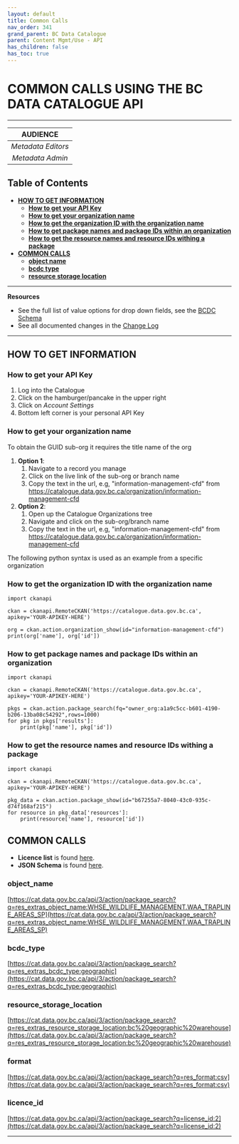 ```yaml
---
layout: default
title: Common Calls
nav_order: 341
grand_parent: BC Data Catalogue
parent: Content Mgmt/Use - API
has_children: false
has_toc: true
---
```


# COMMON CALLS USING THE BC DATA CATALOGUE API

-------------

|**AUDIENCE**|
|:---:|
| *Metadata Editors* |
| *Metadata Admin* |

## Table of Contents
+ [**HOW TO GET INFORMATION**](#how-to-get-information)
    + [**How to get your API Key**](#how-to-get-your-api-key)
    + [**How to get your organization name**](#how-to-get-you-organiation-guid)
    + [**How to get the organization ID with the organization name**](#how-to-get-the-organization-id-with-the-organization-name)
    + [**How to get package names and package IDs within an organization**](#how-to-get-package-names-and-package-ids-within-an-organization)
    + [**How to get the resource names and resource IDs withing a package**](#how-to-get-the-resource-names-and-resource-ids-withing-a-package)
+ [**COMMON CALLS**](#common-calls)
    + [**object name**](#object_name)
    + [**bcdc type**](#bcdc_type)
    + [**resource storage location**](#resource_storage_location)

-----------------------
**Resources**
+ See the full list of value options for drop down fields, see the [BCDC Schema](https://catalogue.data.gov.bc.ca/api/3/action/scheming_dataset_schema_show?type=bcdc_dataset)
+ See all documented changes in the [Change Log](https://github.com/bcgov/ckan-ui/blob/master/pages/beta_schema_changes.md#application-resource-level-changes)

-----------------------
## HOW TO GET INFORMATION

### How to get your API Key
1. Log into the Catalogue
1. Click on the hamburger/pancake in the upper right
2. Click on *Account Settings*
3. Bottom left corner is your personal API Key

### How to get your organization name
To obtain the GUID sub-org it requires the title name of the org

1. **Option 1**:
	1. Navigate to a record you manage
	1. Click on the live link of the sub-org or branch name
	1. Copy the text in the url, e.g, "information-management-cfd" from https://catalogue.data.gov.bc.ca/organization/information-management-cfd
1. **Option 2**:
	1. Open up the Catalogue Organizations tree
	1. Navigate and click on the sub-org/branch name
	1. Copy the text in the url, e.g, "information-management-cfd" from https://catalogue.data.gov.bc.ca/organization/information-management-cfd

The following python syntax is used as an example from a specific organization

### How to get the organization ID with the organization name
```
import ckanapi

ckan = ckanapi.RemoteCKAN('https://catalogue.data.gov.bc.ca', apikey='YOUR-APIKEY-HERE')

org = ckan.action.organization_show(id="information-management-cfd")
print(org['name'], org['id'])
```

### How to get package names and package IDs within an organization
```
import ckanapi

ckan = ckanapi.RemoteCKAN('https://catalogue.data.gov.bc.ca', apikey='YOUR-APIKEY-HERE')

pkgs = ckan.action.package_search(fq="owner_org:a1a9c5cc-b601-4190-b206-13ba08c54292",rows=1000)
for pkg in pkgs['results']:
    print(pkg['name'], pkg['id'])

```

### How to get the resource names and resource IDs withing a package
```
import ckanapi

ckan = ckanapi.RemoteCKAN('https://catalogue.data.gov.bc.ca', apikey='YOUR-APIKEY-HERE')

pkg_data = ckan.action.package_show(id="b67255a7-8040-43c0-935c-d74f168af215")
for resource in pkg_data['resources']:
    print(resource['name'], resource['id'])
```

## COMMON CALLS

+ **Licence list** is found [here](https://licenses-bcdc.data.gov.bc.ca/bcdc_licenses.json).
+ **JSON Schema** is found [here](https://cat.data.gov.bc.ca/api/3/action/scheming_dataset_schema_show?type=bcdc_dataset).

### object_name
[https://cat.data.gov.bc.ca/api/3/action/package_search?q=res_extras_object_name:WHSE_WILDLIFE_MANAGEMENT.WAA_TRAPLINE_AREAS_SP](https://cat.data.gov.bc.ca/api/3/action/package_search?q=res_extras_object_name:WHSE_WILDLIFE_MANAGEMENT.WAA_TRAPLINE_AREAS_SP)

### bcdc_type
[https://cat.data.gov.bc.ca/api/3/action/package_search?q=res_extras_bcdc_type:geographic](https://cat.data.gov.bc.ca/api/3/action/package_search?q=res_extras_bcdc_type:geographic)

### resource_storage_location
[https://cat.data.gov.bc.ca/api/3/action/package_search?q=res_extras_resource_storage_location:bc%20geographic%20warehouse](https://cat.data.gov.bc.ca/api/3/action/package_search?q=res_extras_resource_storage_location:bc%20geographic%20warehouse)

### format
[https://cat.data.gov.bc.ca/api/3/action/package_search?q=res_format:csv](https://cat.data.gov.bc.ca/api/3/action/package_search?q=res_format:csv)

### licence_id
[https://cat.data.gov.bc.ca/api/3/action/package_search?q=license_id:2](https://cat.data.gov.bc.ca/api/3/action/package_search?q=license_id:2)


-------------------------------------------------------
